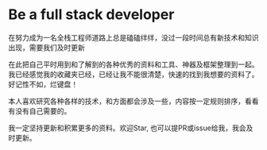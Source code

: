 # Be a full stack developer

在努力成为一名全栈工程师道路上总是磕磕绊绊，没过一段时间总有新技术和知识出现，需要我们及时更新

在此把自己平时用到和了解到的各种优秀的资料和工具、神器及框架整理到一起。我已经感觉我的收藏夹已经，已经让我不能很清楚，快速的找到我想要的资料了。好记性不如，烂键盘！

本人喜欢研究各种各样的技术，和方面都会涉及一些，内容按一定规则排序，看看有没有自己需要的。

我一定坚持更新和积累更多的资料。欢迎Star, 也可以提PR或issue给我，我会及时更新。

